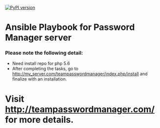 [![PyPI version](https://img.shields.io/pypi/v/ansible.svg)](https://pypi.python.org/pypi/ansible/2.4.2.0)
# Ansible Playbook for Password Manager server

### Please note the following detail:
- Need install repo for php 5.6
- After completing the tasks, go to http://my_server.com/teampasswordmanager/index.php/install and finalize with an installation.

# Visit http://teampasswordmanager.com/ for more details.
